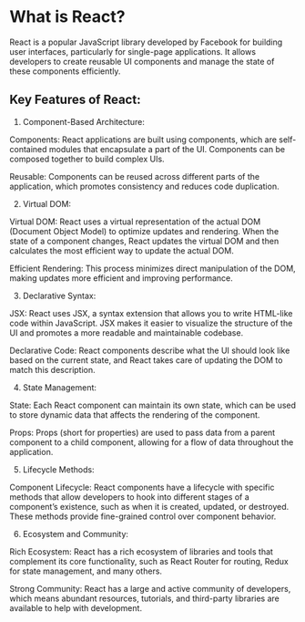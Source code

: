 # What is React?

React is a popular JavaScript library developed by Facebook for building user interfaces, 
particularly for single-page applications. It allows developers to create reusable UI 
components and manage the state of these components efficiently.

## Key Features of React:

1. Component-Based Architecture:

Components: React applications are built using components, which are self-contained modules 
            that encapsulate a part of the UI. Components can be composed together to build 
            complex UIs.

Reusable: Components can be reused across different parts of the application, which promotes 
          consistency and reduces code duplication.

2. Virtual DOM:

Virtual DOM: React uses a virtual representation of the actual DOM (Document Object Model) to 
             optimize updates and rendering. When the state of a component changes, React 
             updates the virtual DOM and then calculates the most efficient way to update the 
             actual DOM.

Efficient Rendering: This process minimizes direct manipulation of the DOM, making updates 
                     more efficient and improving performance.

3. Declarative Syntax:

JSX: React uses JSX, a syntax extension that allows you to write HTML-like code within 
     JavaScript. JSX makes it easier to visualize the structure of the UI and promotes a 
     more readable and maintainable codebase.

Declarative Code: React components describe what the UI should look like based on the 
                  current state, and React takes care of updating the DOM to match this 
                  description.

4. State Management:

State: Each React component can maintain its own state, which can be used to store dynamic 
       data that affects the rendering of the component.

Props: Props (short for properties) are used to pass data from a parent component to a child 
       component, allowing for a flow of data throughout the application.

5. Lifecycle Methods:

Component Lifecycle: React components have a lifecycle with specific methods that allow 
                     developers to hook into different stages of a component’s existence, 
                     such as when it is created, updated, or destroyed. These methods provide 
                     fine-grained control over component behavior.

6. Ecosystem and Community:

Rich Ecosystem: React has a rich ecosystem of libraries and tools that complement its core 
                functionality, such as React Router for routing, Redux for state management, 
                and many others.

Strong Community: React has a large and active community of developers, which means abundant 
                  resources, tutorials, and third-party libraries are available to help with 
                  development.
